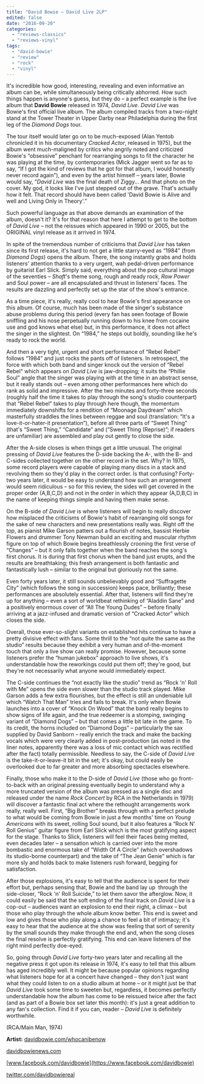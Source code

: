 ```yaml
---
title: "David Bowie – David Live 2LP"
edited: false
date: "2016-09-20"
categories:
  - "reviews-classics"
  - "reviews-vinyl"
tags:
  - "david-bowie"
  - "review"
  - "rock"
  - "vinyl"
---
```


It's incredible how good, interesting, revealing and even informative an album can be, while simultaneously being critically abhorred. How such things happen is anyone's guess, but they do – a perfect example is the live album that **David Bowie** released in 1974, _David Live_. _David Live_ was Bowie's first official live album. The album compiled tracks from a two-night stand at the Tower Theater in Upper Darby near Philadelphia during the first leg of the _Diamond Dogs_ tour.

The tour itself would later go on to be much-exposed (Alan Yentob chronicled it in his documentary _Cracked Actor_, released in 1975), but the album went much-maligned by critics who angrily noted and criticized Bowie's “obsessive” penchant for rearranging songs to fit the character he was playing at the time, by contemporaries (Mick Jagger went so far as to say, “If I got the kind of reviews that he got for that album, I would honestly never record again”), and even by the artist himself – years later, Bowie would say, “_David Live_ was the final death of Ziggy... And that photo on the cover. My god, it looks like I've just stepped out of the grave. That's actually how it felt. That record should have been called 'David Bowie is Alive and well and Living Only in Theory'.”

Such powerful language as that above demands an examination of the album, doesn't it? It's for that reason that here I attempt to get to the bottom of _David Live_ – not the reissues which appeared in 1990 or 2005, but the ORIGINAL vinyl release as it arrived in 1974.

In spite of the tremendous number of criticisms that _David Live_ has taken since its first release, it's hard to not get a little starry-eyed as “1984” (from _Diamond Dogs_) opens the album. There, the song instantly grabs and holds listeners' attention thanks to a very urgent, wah pedal-driven performance by guitarist Earl Slick. Simply said, everything about the pop cultural image of the seventies – _Shaft_'s theme song, rough and ready rock, _Raw Power_ and Soul power – are all encapsulated and thrust in listeners' faces. The results are dazzling and perfectly set up the star of the show's entrance.

As a time piece, it's really, really cool to hear Bowie's first appearance on this album. Of course, much has been made of the singer's substance abuse problems during this period (every fan has seen footage of Bowie sniffling and his nose perpetually running down to his knee from cocaine use and god knows what else) but, in this performance, it does not affect the singer in the slightest. On “1984,” he steps out boldly, sounding like he's ready to rock the world.

And then a very tight, urgent and short performance of “Rebel Rebel” follows “1984” and just rocks the pants off of listeners. In retrospect, the force with which both band and singer knock out the version of “Rebel Rebel” which appears on _David Live_ is jaw-dropping; it suits the “Phillie Soul” angle that the singer was playing with at the time in an abstract sense, but it really stands out – even among other performances here which do rank as solid and impressive. After the two minutes and forty-three seconds (roughly half the time it takes to play through the song's studio counterpart) that “Rebel Rebel” takes to play through here though, the momentum immediately downshifts for a rendition of “Moonage Daydream” which masterfully straddles the lines between reggae and soul (translation: “It's a love-it-or-hater-it presentation”), before all three parts of “Sweet Thing” (that's “Sweet Thing,” “Candidate” and (“Sweet Thing (Reprise)”; if readers are unfamiliar) are assembled and play out gently to close the side.

After the A-side closes is when things get a little unusual. The original pressing of _David Live_ features the D-side backing the A-, with the B- and C-sides collected together on the other record in the set. Why? In 1975, some record players were capable of playing many discs in a stack and revolving them so they'd play in the correct order. Is that confusing? Forty-two years later, it would be easy to understand how such an arrangement would seem ridiculous – so for this review, the sides will get covered in the proper order (A,B,C,D) and not in the order in which they appear (A,D,B,C) in the name of keeping things simple and having them make sense.

On the B-side of _David Live_ is where listeners will begin to really discover how misplaced the criticisms of Bowie's habit of rearranging old songs for the sake of new characters and new presentations really was. Right off the top, as pianist Mike Garson patters out a flourish of notes, bassist Herbie Flowers and drummer Tony Newman build an exciting and muscular rhythm figure on top of which Bowie begins breathlessly crooning the first verse of “Changes” – but it only falls together when the band reaches the song's first chorus. It is during that first chorus when the band just erupts, and the results are breathtaking; this fresh arrangement is both fantastic and fantastically lush – similar to the original but gloriously not the same.

Even forty years later, it still sounds unbelievably good and “Suffragette City” (which follows the song in succession) keeps pace, brilliantly; these performances are absolutely essential. After that, listeners will find they're up for anything – even a sort of worldbeat rethinking of “Aladdin Sane” and a positively enormous cover of “All The Young Dudes” – before finally arriving at a jazz-infused and dramatic version of “Cracked Actor” which closes the side.

Overall, those ever-so-slight variants on established hits continue to have a pretty divisive effect with fans. Some thrill to the “not quite the same as the studio” results because they exhibit a very human and of-the-moment touch that only a live show can really promise. However, because some listeners prefer the “human jukebox” approach to live shows, it's understandable how the reworkings could put them off; they're good, but they're not necessarily what anyone would immediately expect.

The C-side continues the “not exactly like the studio” trend as “Rock 'n' Roll with Me” opens the side even slower than the studio track played. Mike Garson adds a few extra flourishes, but the effect is still an undeniable lull which “Watch That Man” tries and fails to break. It's only when Bowie launches into a cover of “Knock On Wood” that the band really begins to show signs of life again, and the true redeemer is a stomping, swinging variant of “Diamond Dogs” – but that comes a little bit late in the game. To its credit, the horns included on “Diamond Dogs” – particularly the sax supplied by David Sanborn – really enrich the track and make the backing vocals which were very clearly added in post-production (as noted in the liner notes, apparently there was a loss of mic contact which was rectified after the fact) totally permissible. Needless to say, the C-side of _David Live_ is the take-it-or-leave-it bit in the set; it's okay, but could easily be overlooked due to far greater and more absorbing spectacles elsewhere.

Finally, those who make it to the D-side of _David Live_ (those who go front-to-back with an original pressing eventually begin to understand why a more truncated version of the album was pressed as a single disc and released under the name _Rock Concert_ by RCA in the Netherlands in 1979) will discover a fantastic final act where the rethought arrangements work really, really well. First, “Big Brother” breaks through with a perfect prelude to what would be coming from Bowie in just a few months' time on _Young Americans_ with its sweet, rolling Soul sound, but it also features a “Rock N' Roll Genius” guitar figure from Earl Slick which is the most gratifying aspect for the stage. Thanks to Slick, listeners will feel their faces being melted, even decades later – a sensation which is carried over into the more bombastic and enormous take of “Width Of A Circle” (which overshadows its studio-borne counterpart) and the take of “The Jean Genie” which is far more sly and holds back to make listeners rush forward, begging for satisfaction.

After those explosions, it's easy to tell that the audience is spent for their effort but, perhaps sensing that, Bowie and the band lay up  through the side-closer, “Rock 'n' Roll Suicide,” to let them savor the afterglow. Now, it could easily be said that the soft ending of the final track on _David Live_ is a cop-out – audiences want an explosion to end their night, a climax – but those who play through the whole album know better. This end is sweet and low and gives those who play along a chance to feel a bit of intimacy; it's easy to hear that the audience at the show was feeling that sort of serenity by the small sounds they make through the end and, when the song closes the final resolve is perfectly gratifying. This end can leave listeners of the right mind perfectly doe-eyed.

So, going through _David Live_ forty-two years later and recalling all the negative press it got upon its release in 1974, it's easy to tell that this album has aged incredibly well. It might be because popular opinions regarding what listeners hope for at a concert have changed – they don't just want what they could listen to on a studio album at home – or it might just be that _David Live_ took some time to sweeten but, regardless, it becomes perfectly understandable how the album has come to be reissued twice after the fact (and as part of a Bowie box set later this month): it's just a great addition to any fan's collection. Find it if you can, reader – _David Live_ is definitely worthwhile.

(RCA/Main Man, 1974)

**Artist:** [davidbowie.com/whocanibenow](http://davidbowie.com/whocanibenow/)

[davidbowienews.com](http://davidbowienews.com/)

[www.facebook.com/davidbowie](https://www.facebook.com/davidbowie)

[twitter.com/davidbowiereal](https://twitter.com/davidbowiereal?lang=en)
